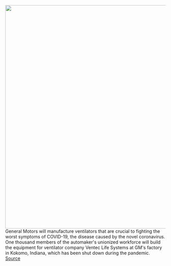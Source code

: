 <img src='https://cdn.vox-cdn.com/thumbor/lVMTgvlllFT2mCd8Xx7ryQKMFr0=/0x0:3000x2088/1200x800/filters:focal(1260x804:1740x1284)/cdn.vox-cdn.com/uploads/chorus_image/image/66565617/450105236.jpg.0.jpg' width='700px' /><br/>
General Motors will manufacture ventilators that are crucial to fighting the worst symptoms of COVID-19, the disease caused by the novel coronavirus. One thousand members of the automaker's unionized workforce will build the equipment for ventilator company Ventec Life Systems at GM's factory in Kokomo, Indiana, which has been shut down during the pandemic.
<a href='https://www.theverge.com/2020/3/27/21197015/general-motors-ventilators-ventec-coronavirus-covid-19-trump-defense-production-act'> Source <a/>